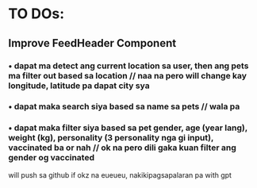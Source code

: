 # TO DOs:

## Improve FeedHeader Component
### • dapat ma detect ang current location sa user, then ang pets ma filter out based sa location // naa na pero will change kay longitude, latitude pa dapat city sya
### • dapat maka search siya based sa name sa pets // wala pa
### • dapat maka filter siya based sa pet gender, age (year lang), weight (kg), personality (3 personality nga gi input), vaccinated ba or nah // ok na pero dili gaka kuan filter ang gender og vaccinated 

will push sa github if okz na eueueu, nakikipagsapalaran pa with gpt
